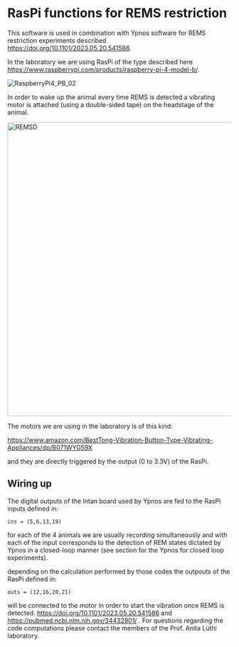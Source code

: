 # RasPi functions for REMS restriction 

This software is used in combination with Ypnos software for REMS restriction experiments described  https://doi.org/10.1101/2023.05.20.541586.

In the laboratory we are using RasPi of the type described here https://www.raspberrypi.com/products/raspberry-pi-4-model-b/.

![RaspberryPi4_PB_02](https://github.com/luthilab/IntanLuthiLab/assets/120734447/e2489b12-05f6-49a4-9a7a-151e911ba261)

In order to wake up the animal every time REMS is detected a vibrating motor is attached (using a double-sided tape) on the headstage of the animal. 

<img width="659" alt="REMSD" src="https://github.com/user-attachments/assets/7b73a244-667c-4adf-a4ed-4377709f2fc1">

The motors we are using in the laboratory is of this kind:

https://www.amazon.com/BestTong-Vibration-Button-Type-Vibrating-Appliances/dp/B071WYG59X

and they are directly triggered by the output (0 to 3.3V) of the RasPi. 

## Wiring up

The digital outputs of the Intan board used by Ypnos are fed to the RasPi inputs defined in:
```
ins = (5,6,13,19)
```
for each of the 4 animals we are usually recording simultaneously and with each of the input corresponds to the detection of REM  states dictated by Ypnos in a closed-loop manner (see section for the Ypnos for closed loop experiments).

depending on the calculation performed by those codes the outpouts of the RasPi defined in: 

```
outs = (12,16,20,21)
```
will be connected to the motor in order to start the vibration once REMS is detected.
 https://doi.org/10.1101/2023.05.20.541586 and https://pubmed.ncbi.nlm.nih.gov/34432801/ . For questions regarding the code computations please contact the members of the Prof. Anita Lüthi laboratory.
